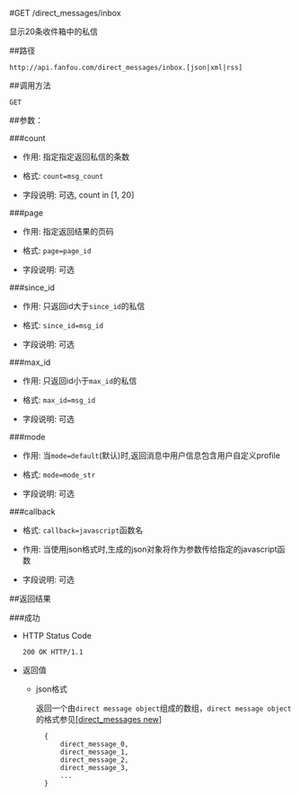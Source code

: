 #GET /direct_messages/inbox

显示20条收件箱中的私信

##路径

    http://api.fanfou.com/direct_messages/inbox.[json|xml|rss]

##调用方法

    GET 

##参数：

###count

- 作用: 指定指定返回私信的条数

- 格式: `count=msg_count`

- 字段说明: 可选, count in [1, 20]

###page

- 作用: 指定返回结果的页码

- 格式: `page=page_id`

- 字段说明: 可选

###since_id

- 作用: 只返回id大于`since_id`的私信

- 格式: `since_id=msg_id`

- 字段说明: 可选

###max_id

- 作用: 只返回id小于`max_id`的私信

- 格式: `max_id=msg_id`

- 字段说明: 可选

###mode

- 作用: 当`mode=default`(默认)时,返回消息中用户信息包含用户自定义profile

- 格式: `mode=mode_str`

- 字段说明: 可选

###callback

- 格式: `callback=javascript`函数名

- 作用: 当使用json格式时,生成的json对象将作为参数传给指定的javascript函数

- 字段说明: 可选

##返回结果

###成功

- HTTP Status Code

    `200 OK HTTP/1.1`

- 返回值

    * json格式

        返回一个由`direct message object`组成的数组，`direct message object`的格式参见[[direct_messages new]](/direct_messages/new)

            {
                direct_message_0,
                direct_message_1,
                direct_message_2,
                direct_message_3,
                ...
            }
